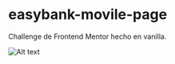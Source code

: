 # easybank-movile-page

Challenge de Frontend Mentor hecho en vanilla.


![Alt text](/../master/static/page-complete/one.png?raw=true "Optional Title")
